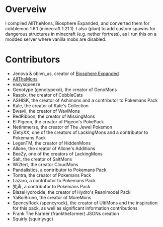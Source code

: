 # Overveiw
I compiled AllTheMons, Biosphere Expanded, and converted them for cobblemon 1.6.1 (minecraft 1.21.1). I also (plan) to add custom spawns for dangerous structures in minecraft (e.g. nether fortress), as I run this on a modded server where vanilla mobs are disabled.

# Contributors
* Jenova & oblvn_us, creator of [Biosphere Expanded](https://modrinth.com/datapack/additional-cobblemon-spawn-compat/version/CBE-4.0)
* [AllTheMons](https://modrinth.com/datapack/allthemons)
* easysqueeze
* Genotype (genotypexd), the creator of GenoMons
* Raspix, the creator of CobbleCats
* ASHISK, the creator of Ashimons and a contributor to Pokemans Pack
* Kale, the creator of Kale's Collection
* Bwavii, the creator of WaviMons
* RedRibbon, the creator of MissingMons
* El Pigeon, the creator of Pigeon's PokePack
* NetImmerse, the creator of The Jewel Pokemon
* IZetyXX, one of the creators of LackingMons and a contributor to Pokemans Pack
* LegenTM, the creator of HiddenMons
* Allone, the creator of Allone's Additions
* BeeZy, one of the creators of LackingMons
* Salt, the creator of SaltMons
* Wi2tert, the creator CloudMons
* Pandalistics, a contributor to Pokemans Pack
* Tontra, the creator of Pokemans Pack
* Lazaro, a contributor to Pokemans Pack
* 笑声, a contributor to Pokemans Pack
* BlazeHydroxide, the creator of Hydro's Reanimodel Pack
* YaBoiBruno, the creator of MoreMons
* SpencyRock (spencyrock), the creator of UltiMons and the inspiration for this pack, as well as significant information contributions
* Frank The Farmer (frankthefarmer) JSONs creation
* Squirly (squirlyvgc)
